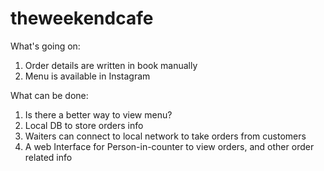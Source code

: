 # theweekendcafe

What's going on:
1. Order details are written in book manually
2. Menu is available in Instagram

What can be done:
1. Is there a better way to view menu?
2. Local DB to store orders info
3. Waiters can connect to local network to take orders from customers
4. A web Interface for Person-in-counter to view orders, and other order related info
